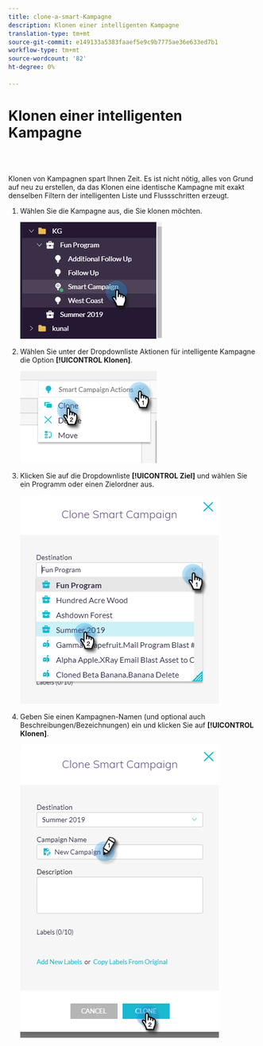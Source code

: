 ```yaml
---
title: clone-a-smart-Kampagne
description: Klonen einer intelligenten Kampagne
translation-type: tm+mt
source-git-commit: e149133a5383faaef5e9c9b7775ae36e633ed7b1
workflow-type: tm+mt
source-wordcount: '82'
ht-degree: 0%

---
```



# Klonen einer intelligenten Kampagne

<br> 

Klonen von Kampagnen spart Ihnen Zeit. Es ist nicht nötig, alles von Grund auf neu zu erstellen, da das Klonen eine identische Kampagne mit exakt denselben Filtern der intelligenten Liste und Flussschritten erzeugt.

1. Wählen Sie die Kampagne aus, die Sie klonen möchten.

   ![Bild eins](/help/sky/assets/smart-campaigns/clone-a-smart-campaign/clone-a-smart-campaign-1.png)

1. Wählen Sie unter der Dropdownliste Aktionen für intelligente Kampagne die Option **[!UICONTROL Klonen]**.

   ![Bild zwei](/help/sky/assets/smart-campaigns/clone-a-smart-campaign/clone-a-smart-campaign-2.png)

1. Klicken Sie auf die Dropdownliste **[!UICONTROL Ziel]** und wählen Sie ein Programm oder einen Zielordner aus.

   ![Bild drei](/help/sky/assets/smart-campaigns/clone-a-smart-campaign/clone-a-smart-campaign-3.png)

1. Geben Sie einen Kampagnen-Namen (und optional auch Beschreibungen/Bezeichnungen) ein und klicken Sie auf **[!UICONTROL Klonen]**.

   ![Bild vier](/help/sky/assets/smart-campaigns/clone-a-smart-campaign/clone-a-smart-campaign-4.png)
